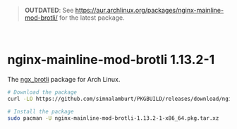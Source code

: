 > **OUTDATED**: See https://aur.archlinux.org/packages/nginx-mainline-mod-brotli/ for the latest package.

&nbsp;

nginx-mainline-mod-brotli 1.13.2-1
========
The [ngx_brotli](https://github.com/google/ngx_brotli) package for Arch Linux.

```bash
# Download the package
curl -LO https://github.com/simnalamburt/PKGBUILD/releases/download/nginx-mainline-mod-brotli-1.13.2-1/nginx-mainline-mod-brotli-1.13.2-1-x86_64.pkg.tar.xz

# Install the package
sudo pacman -U nginx-mainline-mod-brotli-1.13.2-1-x86_64.pkg.tar.xz
```
